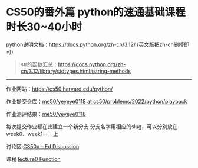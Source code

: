 # CS50的番外篇 python的速通基础课程 时长30~40小时

python说明文档：https://docs.python.org/zh-cn/3.12/     (英文版把zh-cn删掉即可)

>str的函数汇总：https://docs.python.org/zh-cn/3.12/library/stdtypes.html#string-methods                      


----------------------

作业网站：https://cs50.harvard.edu/python/

作业提交仓库：[me50/yeyeye0118 at cs50/problems/2022/python/playback](https://github.com/me50/yeyeye0118/tree/cs50/problems/2022/python/playback)

作业测评结果：[me50/yeyeye0118](https://submit.cs50.io/users/yeyeye0118)

每次提交作业都在此建立一个新分支 分支名字用相应的slug，可以分别放在week0、week1·······上

讨论区:[CS50x – Ed Discussion](https://edstem.org/us/courses/176/discussion)


课程
[lecture0 Function](https://cs50.harvard.edu/python/weeks/0/)
